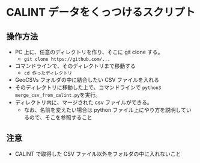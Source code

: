 # CALINT データをくっつけるスクリプト

## 操作方法

- PC 上に、任意のディレクトリを作り、そこに git clone する。
  - `git clone https://github.com/...`
- コマンドラインで、そのディレクトリまで移動する
  - `cd 作ったディレクトリ`
- GeoCSVs フォルダの中に結合したい CSV ファイルを入れる
- そのディレクトリに移動した上で、コマンドラインで `python3 merge_csv_from_calint.py`を実行。
- ディレクトリ内に、マージされた csv ファイルができる。
  - なお、名前を変えたい場合は python ファイル上にやり方を説明しているので、そこを参照すること

## 注意

- CALINT で取得した CSV ファイル以外をフォルダの中に入れないこと
